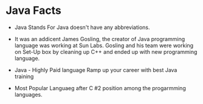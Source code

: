 # Java Facts
- Java Stands For
Java doesn't have any abbreviations.

- It was an addicent
James Gosling, the creator of Java programming language was working at Sun Labs.
Gosling and his team were working on Set-Up box by cleaning up C++ and ended up with new programming language.

- Java - Highly Paid language
Ramp up your career with best Java training

- Most Popular Languaeg after C
#2 position among the progarmming languages.



